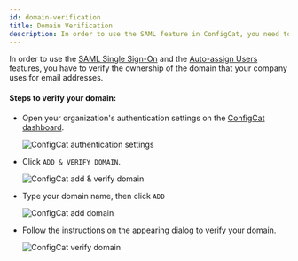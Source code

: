 ```yaml
---
id: domain-verification
title: Domain Verification
description: In order to use the SAML feature in ConfigCat, you need to verify your domain. Here is a step-by-step guide on how to do that.
---
```


In order to use the [SAML Single Sign-On](/advanced/team-management/saml/saml-overview) and the [Auto-assign Users](/advanced/team-management/auto-assign-users) features, you have to verify the ownership of the domain that your company uses for email addresses.

#### Steps to verify your domain:

- Open your organization's authentication settings on the <a href="https://app.configcat.com/organization/authentication" target="_blank">ConfigCat dashboard</a>.

  <img class="saml-tutorial-img" src="/docs/assets/saml/dashboard/authentication.png" alt="ConfigCat authentication settings" />

- Click `ADD & VERIFY DOMAIN`.

  <img class="saml-tutorial-img" src="/docs/assets/saml/dashboard/add_domain.png" alt="ConfigCat add & verify domain" />

- Type your domain name, then click `ADD`

  <img class="saml-tutorial-img" src="/docs/assets/saml/dashboard/domain_name.png" alt="ConfigCat add domain"  />

- Follow the instructions on the appearing dialog to verify your domain.

  <img class="saml-tutorial-img" src="/docs/assets/saml/dashboard/verify_domain.png" alt="ConfigCat verify domain" />